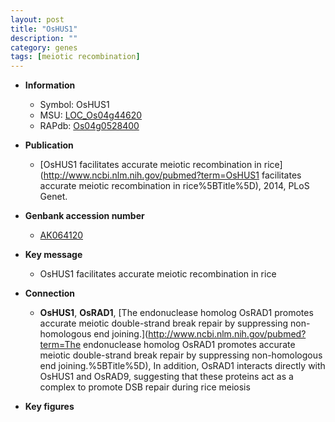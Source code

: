 ```yaml
---
layout: post
title: "OsHUS1"
description: ""
category: genes
tags: [meiotic recombination]
---
```


* **Information**  
    + Symbol: OsHUS1  
    + MSU: [LOC_Os04g44620](http://rice.plantbiology.msu.edu/cgi-bin/ORF_infopage.cgi?orf=LOC_Os04g44620)  
    + RAPdb: [Os04g0528400](http://rapdb.dna.affrc.go.jp/viewer/gbrowse_details/irgsp1?name=Os04g0528400)  

* **Publication**  
    + [OsHUS1 facilitates accurate meiotic recombination in rice](http://www.ncbi.nlm.nih.gov/pubmed?term=OsHUS1 facilitates accurate meiotic recombination in rice%5BTitle%5D), 2014, PLoS Genet.

* **Genbank accession number**  
    + [AK064120](http://www.ncbi.nlm.nih.gov/nuccore/AK064120)

* **Key message**  
    + OsHUS1 facilitates accurate meiotic recombination in rice

* **Connection**  
    + __OsHUS1__, __OsRAD1__, [The endonuclease homolog OsRAD1 promotes accurate meiotic double-strand break repair by suppressing non-homologous end joining.](http://www.ncbi.nlm.nih.gov/pubmed?term=The endonuclease homolog OsRAD1 promotes accurate meiotic double-strand break repair by suppressing non-homologous end joining.%5BTitle%5D), In addition, OsRAD1 interacts directly with OsHUS1 and OsRAD9, suggesting that these proteins act as a complex to promote DSB repair during rice meiosis

* **Key figures**  


